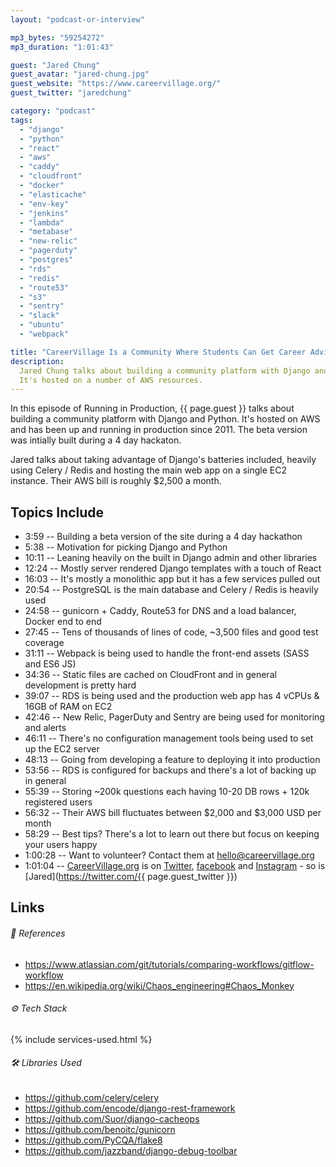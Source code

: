 ```yaml
---
layout: "podcast-or-interview"

mp3_bytes: "59254272"
mp3_duration: "1:01:43"

guest: "Jared Chung"
guest_avatar: "jared-chung.jpg"
guest_website: "https://www.careervillage.org/"
guest_twitter: "jaredchung"

category: "podcast"
tags:
  - "django"
  - "python"
  - "react"
  - "aws"
  - "caddy"
  - "cloudfront"
  - "docker"
  - "elasticache"
  - "env-key"
  - "jenkins"
  - "lambda"
  - "metabase"
  - "new-relic"
  - "pagerduty"
  - "postgres"
  - "rds"
  - "redis"
  - "route53"
  - "s3"
  - "sentry"
  - "slack"
  - "ubuntu"
  - "webpack"

title: "CareerVillage Is a Community Where Students Can Get Career Advice" 
description:
  Jared Chung talks about building a community platform with Django and Python.
  It's hosted on a number of AWS resources.
---
```


In this episode of Running in Production, {{ page.guest }} talks about building
a community platform with Django and Python. It's hosted on AWS and has been
up and running in production since 2011. The beta version was intially built
during a 4 day hackaton.

Jared talks about taking advantage of Django's batteries included, heavily
using Celery / Redis and hosting the main web app on a single EC2 instance.
Their AWS bill is roughly $2,500 a month.

## Topics Include

- 3:59 -- Building a beta version of the site during a 4 day hackathon
- 5:38 -- Motivation for picking Django and Python
- 10:11 -- Leaning heavily on the built in Django admin and other libraries
- 12:24 -- Mostly server rendered Django templates with a touch of React
- 16:03 -- It's mostly a monolithic app but it has a few services pulled out
- 20:54 -- PostgreSQL is the main database and Celery / Redis is heavily used
- 24:58 -- gunicorn + Caddy, Route53 for DNS and a load balancer, Docker end to end
- 27:45 -- Tens of thousands of lines of code, ~3,500 files and good test coverage
- 31:11 -- Webpack is being used to handle the front-end assets (SASS and ES6 JS)
- 34:36 -- Static files are cached on CloudFront and in general development is pretty hard
- 39:07 -- RDS is being used and the production web app has 4 vCPUs &amp; 16GB of RAM on EC2
- 42:46 -- New Relic, PagerDuty and Sentry are being used for monitoring and alerts
- 46:11 -- There's no configuration management tools being used to set up the EC2 server
- 48:13 -- Going from developing a feature to deploying it into production
- 53:56 -- RDS is configured for backups and there's a lot of backing up in general
- 55:39 -- Storing ~200k questions each having 10-20 DB rows + 120k registered users
- 56:32 -- Their AWS bill fluctuates between $2,000 and $3,000 USD per month
- 58:29 -- Best tips? There's a lot to learn out there but focus on keeping your users happy
- 1:00:28 -- Want to volunteer? Contact them at [hello@careervillage.org](mailto:hello@careervillage.org)
- 1:01:04 -- [CareerVillage.org](https://www.careervillage.org/) is on [Twitter](https://twitter.com/careervillage), [facebook](https://www.facebook.com/CareerVillage/) and [Instagram](https://www.instagram.com/careervillage) - so is [Jared](https://twitter.com/{{ page.guest_twitter }})

## Links

###### 📄 References

- <https://www.atlassian.com/git/tutorials/comparing-workflows/gitflow-workflow>
- <https://en.wikipedia.org/wiki/Chaos_engineering#Chaos_Monkey>

###### ⚙️ Tech Stack

{% include services-used.html %}

###### 🛠 Libraries Used

- <https://github.com/celery/celery>
- <https://github.com/encode/django-rest-framework>
- <https://github.com/Suor/django-cacheops>
- <https://github.com/benoitc/gunicorn>
- <https://github.com/PyCQA/flake8>
- <https://github.com/jazzband/django-debug-toolbar>
